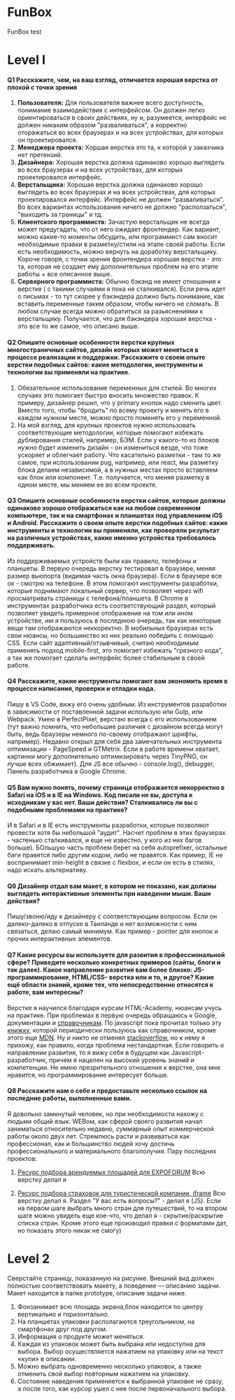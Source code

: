 # FunBox
FunBox test


# Level I
#### Q1 Расскажите, чем, на ваш взгляд, отличается хорошая верстка от плохой с точки зрения
1. **Пользователя:** 
  Для пользователя важнее всего доступность, понимание взаимодействия с интерфейсом. Он должен легко ориентироваться в своих действиях, ну и, разумеется, интерфейс не должен никаким образом "разваливаться", а корректно оторажаться во всех браузерах и на всех устройствах, для которых он проектировался.
2. **Менеджера проекта:**
  Хоршая верстка это та, к которой у заказчика нет претензий.
3. **Дизайнера:**
  Хорошая верстка должна одинаково хорошо _выглядеть_ во всех браузерах и на всех устройствах, для которых проектировался интерфейс.
4. **Верстальщика:**
  Хорошая верстка должна одинаково хорошо выглядеть во всех браузерах и на всех устройствах, для которых проектировался интерфейс. Интерфейс не должен "разваливаться". Во всех вариантах использования ничего не должно "расползаться", "выходить за границы" и тд.
5. **Клиентского программиста:**
  Зачастую верстальщик не всегда может предугадать, что от него ожидает фронтендер. Как вариант, можно какие-то моменты обсудить, или программист сам вносит необходимые правки в разметку/стили на этапе своей работы. Если есть необходимость, можно вернуть на доработку верстальщику.
  Короче говоря, с точки зрения фронтендера хорошая верстка - это та, которая не создает ему дополнительных проблем на его этапе работы + все описанное выше.
6. **Серверного программиста:**
  Обычно бэкэнд не имеет отношения к верстке ( с такими случаями я пока не сталкивался). Если речь идет о письмах - то тут скорее у бэкэндера должно быть понимание, как вставить переменные таким образом, чтобы ничего не сломать. В любом случае всегда можно обратиться за разьяснениями к верстальщику.
  Получается, что для бэкэндера хорошая верстка - это все то же самое, что описано выше.


#### Q2 Опишите основные особенности верстки крупных многостраничных сайтов, дизайн которых может меняться в процессе реализации и поддержки. Расскажите о своем опыте верстки подобных сайтов: какие методологии, инструменты и технологии вы применяли на практике.
1. Обязательное использование переменных для стилей. Во многих случаях это помогает быстро вносить множество правок. К примеру, дизайнер решил, что у primary кнопок надо сменить цвет. Вместо того, чтобы "бродить" по всему проекту и менять его в каждом нужном месте, можно просто поменять его у переменной.
2. На мой взгляд, для крупных проектов нужно использовать соответствующие методологии, которые помогают избежать дублирования стилей, например, БЭМ. Если у какого-то из блоков нужно будет изменить дизайн - он измениться везде, что тоже ускоряет и облегчает работу. Что касательно разметки - там то же самое, при использовании pug, например, или react, мы разметку блока делаем независимой, а в нужных местах просто вставляем как блок или компонент. Т.е. получается, что меняя разметку в одном месте, мы меняем ее во всем проекте.

#### Q3 Опишите основные особенности верстки сайтов, которые должны одинаково хорошо отображаться как на любом современном компьютере, так и на смартфонах и планшетах под управлением iOS и Android. Расскажите о своем опыте верстки подобных сайтов: какие инструменты и технологии вы применяли, как проверяли результат на различных устройствах, какие именно устройства требовалось поддерживать.
Из поддерживаемых устройств были как правило, телефоны и планшеты. В первую очередь верстку тестировал в браузере, меняя размер вьюпорта (видимая часть окна браузера). Если в браузере все ок - смотрю на телефоне. В этом помогают инструменты разработки, которые поднимают локальный сервер, что позволяет через wifi просматривать страницы с телефона/планшета. В Chrome в инструментах разработчика есть соответствующий раздел, который позволяет увидеть примерное отображение на том или ином устройстве, им я пользуюсь в последнюю очередь, так как некоторые вещи там отображаются неккоректно. В мобильных браузерах есть свои нюансы, но большинство из них реально победить с помощью CSS.
Если сайт адаптивный/отзывчивый, считаю необходимым применять подход mobile-first, это помогает избежать "грязного кода", а так же помогает сделать интерфейс более стабильным в своей работе.

#### Q4 Расскажите, какие инструменты помогают вам экономить время в процессе написания, проверки и отладки кода.
Пишу в VS Code, вижу его очень удобным. Из инструментов разработки в зависимости от поставленной задачи использую или Gulp, или Webpack. Умею в PerfectPixel, верстаю всегда с его использованием (тут важно помнить, что небольшие различия с дизайном всегда могут быть, ведь браузеры немного по-своему отображают шрифты, например). Недавно открыл для себя два замечательных инструмента оптимизации - PageSpeed и GTMetrix. Если в работе времени хватает, картинки могу дополнительно оптимизировать через TinyPNG, он лучше всех обжимает).
Для JS все обычно - console.log(), debugger, Панель разработчика в Google Chrome.


#### Q5 Вам нужно понять, почему страница отображается некорректно в Safari на iOS и в IE на Windows. Код писали не вы, доступа к исходникам у вас нет. Ваши действия? Сталкивались ли вы с подобными проблемами на практике?
И в Safari и в IE есть инструменты разработки, которые позволяют провести хотя бы небольшой "аудит". Насчет проблем в этих браузерах - частенько сталкивался, и еще не известно, у кого из них багов больше). БОльшую часть проблем берет на себя autoprefixer, остальные баги правятся либо другим кодом, либо не правятся. Как пример, IE не воспринимает min-height в связке с flexbox, и если он есть в стилях, надо искать альтернативу.

#### Q6 Дизайнер отдал вам макет, в котором не показано, как должны выглядеть интерактивные элементы при наведении мыши. Ваши действия?
Пишу/звоню/иду к дизайнеру с соответствующим вопросом. Если он далеко-далеко в отпуске в Таиланде и нет возможности с ним связаться, делаю самый минимум. Как пример - pointer для кнопок и прочих интерактивных элементов.

#### Q7 Какие ресурсы вы используете для развития в профессиональной сфере? Приведите несколько конкретных примеров (сайты, блоги и так далее). Какое направление развития вам более близко: JS-программирование, HTML/CSS- верстка или и то, и другое? Какие ещё области знаний, кроме тех, что непосредственно относятся к работе, вам интересны?
Верстке я научился благодаря курсам HTML-Academy, нюансам учусь на практике. При проблемах в первую очередь обращаюсь к Google, документации и [справочникам](https://webref.ru/). По javascript пока прочитал только эту [книжку](https://learn.javascript.ru/), которой периодически пользуюсь как справочником, кроме этого еще [MDN](https://developer.mozilla.org/ru/docs/Web/JavaScript). Ну и никто не отменял [stackoverflow](https://ru.stackoverflow.com/), но к нему я прихожу, как правило, когда проблема нестандартная.
Если говорить о направлении развития, то я вижу себя в будущем как Javascript-разработчик, причем я нацелен на высокий уровень знаний и компетенции. Не имею презрительного отношения к верстке, она мне нравится, но программирование интересует больше.

#### Q8 Расскажите нам о себе и предоставьте несколько ссылок на последние работы, выполненные вами.
Я довольно замкнутый человек, но при необходимости нахожу с людьми общий язык. WEBом, как сферой своего развития начал заниматься относительно недавно, суммарный опыт коммерческой работы около двух лет. Стремлюсь расти и развиваться как профессионал, как и большинство людей хочу достичь профессионального и материального благополучия.
Пару последних проектов:
1. [Ресурс подбора арендуемых площадей для EXPOFORUM](http://efcatalog-test.dwpr.ru)
Всю верстку делал я

2. [Ресурс подбора страховок для туристической компании, iframe](http://turavins-test.dwpr.ru/travel/results)
Всю верстку делал я. Раздел "У вас есть вопросы?" - делал я (JS). Если на первом шаге выбрать много стран для путешествий, то на втором шаге можно увидеть еще кое-что, что делал я - скрытие/раскрытие списка стран. Кроме этого еще производил правки с форматами дат, но показать этого никак не смогу)

# Level 2
Сверстайте страницу, показанную на рисунке. Внешний вид должен полностью соответствовать макету, а поведение — описанию задачи. Макет находится в папке prototype, описание задачи ниже.

1. Фонзанимает всю площадь экрана,блок находится по центру вертикально и горизонтально.
2. На планшетах упаковки располагаются треугольником, на смартфонах друг под другом.
3. Информация о продукте может меняться.
4. Каждая из упаковок может быть выбрана или недоступна для выбора. Выбор
осуществляется нажатием на упаковку или на текст «купи» в описании.
5. Можно выбрать одновременно несколько упаковок, а также отменить свой
выбор повторным нажатием на упаковку.
6. Состояние наведения применяется к выбранной упаковке не сразу, а после
того, как курсор ушел с нее после первоначального выбора.
